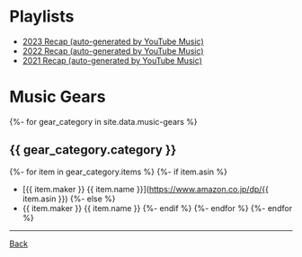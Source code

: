 # Playlists

- [2023 Recap (auto-generated by YouTube Music)](https://music.youtube.com/playlist?list=LRYRlNJgs0v-R6mFW1BCdBtza65AO-u3YlMro&si=Y3n7inC5qDSXvSbw)
- [2022 Recap (auto-generated by YouTube Music)](https://music.youtube.com/playlist?list=LRYRx6-z5i4BMocY1WNHE3kV-N83PUPV6HLrN&feature=share)
- [2021 Recap (auto-generated by YouTube Music)](https://music.youtube.com/playlist?list=LRYRFr7DjYB05gI0LpMs3rZMCXo6YE1nRPEVA&feature=share)

# Music Gears
{%- for gear_category in site.data.music-gears %}
## {{ gear_category.category }}
{%- for item in gear_category.items %}
{%- if item.asin %}
- [{{ item.maker }} {{ item.name }}](https://www.amazon.co.jp/dp/{{ item.asin }})
{%- else %}
- {{ item.maker }} {{ item.name }}
{%- endif %}
{%- endfor %}
{%- endfor %}

---

[Back](/)
